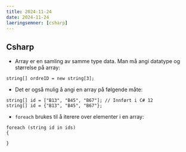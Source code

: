 ```yaml
---
title: 2024-11-24
date: 2024-11-24
laeringsemner: [csharp]
---
```

## Csharp
- Array er en samling av samme type data. Man må angi datatype og størrelse på array:
```
string[] ordreID = new string[3];
```
- Det er også mulig å angi en array på følgende måte:
```Csharp
string[] id = ["B13", "B45", "B67"]; // Innført i C# 12
string[] id = {"B13", "B45", "B67"};
```
- `foreach` brukes til å iterere over elementer i en array:
```Csharp
foreach (string id in ids)
{
    
}
```
